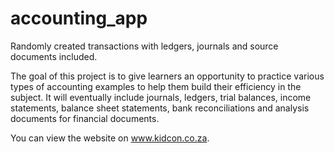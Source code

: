 # accounting_app
Randomly created transactions with ledgers, journals and source documents included.

The goal of this project is to give learners an opportunity to practice various types of accounting examples 
to help them build their efficiency in the subject. It will eventually include journals, ledgers, trial balances, income statements, balance sheet statements, 
bank reconciliations and analysis documents for financial documents.

You can view the website on www.kidcon.co.za.
